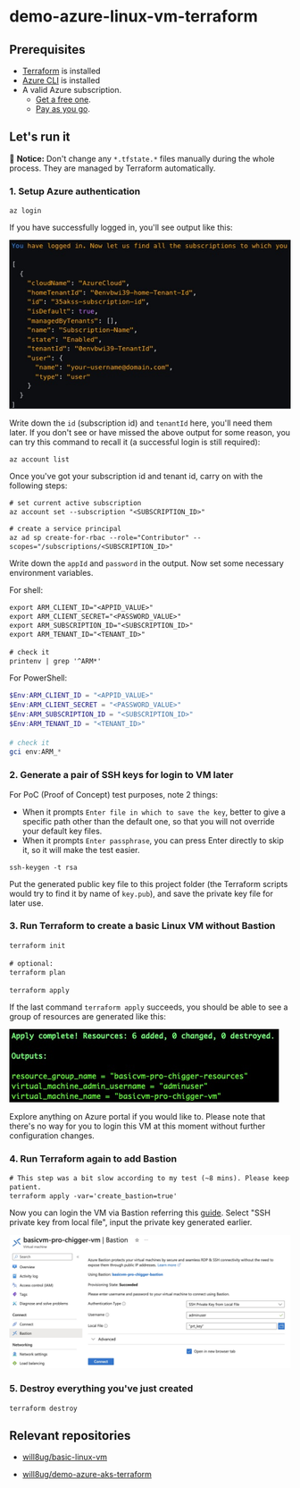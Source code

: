# demo-azure-linux-vm-terraform

## Prerequisites

* [Terraform](https://developer.hashicorp.com/terraform/install) is installed
* [Azure CLI](https://learn.microsoft.com/en-us/cli/azure/install-azure-cli) is installed
* A valid Azure subscription.
    - [Get a free one](https://azure.microsoft.com/en-us/free/).
    - [Pay as you go](https://azure.microsoft.com/en-us/pricing/purchase-options/pay-as-you-go).

## Let's run it

:bell: **Notice:** Don't change any `*.tfstate.*` files manually during the whole process. 
They are managed by Terraform automatically.

### 1. Setup Azure authentication

```shell
az login
```

If you have successfully logged in, you'll see output like this:

![az-login-successfully](resources/az-login-successfully.jpg)

Write down the `id` (subscription id) and `tenantId` here, you'll need them later. If you don't see or have missed the above output for some reason, you can try this command to recall it (a successful login is still required):

```shell
az account list
```

Once you've got your subscription id and tenant id, carry on with the following steps:

```shell
# set current active subscription
az account set --subscription "<SUBSCRIPTION_ID>"
```

```shell
# create a service principal
az ad sp create-for-rbac --role="Contributor" --scopes="/subscriptions/<SUBSCRIPTION_ID>"
```

Write down the `appId` and `password` in the output. Now set some necessary environment variables.

For shell:

```shell
export ARM_CLIENT_ID="<APPID_VALUE>"
export ARM_CLIENT_SECRET="<PASSWORD_VALUE>"
export ARM_SUBSCRIPTION_ID="<SUBSCRIPTION_ID>"
export ARM_TENANT_ID="<TENANT_ID>"

# check it
printenv | grep '^ARM*'
```

For PowerShell:

```powershell
$Env:ARM_CLIENT_ID = "<APPID_VALUE>"
$Env:ARM_CLIENT_SECRET = "<PASSWORD_VALUE>"
$Env:ARM_SUBSCRIPTION_ID = "<SUBSCRIPTION_ID>"
$Env:ARM_TENANT_ID = "<TENANT_ID>"

# check it
gci env:ARM_*
```

### 2. Generate a pair of SSH keys for login to VM later

For PoC (Proof of Concept) test purposes, note 2 things:
- When it prompts `Enter file in which to save the key`, better to give a specific path other than the default one, so that you will not override your default key files.
- When it prompts `Enter passphrase`, you can press Enter directly to skip it, so it will make the test easier.

```shell
ssh-keygen -t rsa
```

Put the generated public key file to this project folder (the Terraform scripts would try to find it by name of `key.pub`), and save the private key file for later use.

### 3. Run Terraform to create a basic Linux VM without Bastion

```shell
terraform init

# optional:
terraform plan

terraform apply
```

If the last command `terraform apply` succeeds, you should be able to see a group of resources are generated like this:

![end-of-1st-apply](resources/end-of-1st-apply.jpg)

Explore anything on Azure portal if you would like to. Please note that there's no way for you to login this VM at this moment without further configuration changes.

### 4. Run Terraform again to add Bastion

```shell
# This step was a bit slow according to my test (~8 mins). Please keep patient.
terraform apply -var='create_bastion=true'
```

Now you can login the VM via Bastion referring this [guide](https://learn.microsoft.com/en-us/azure/bastion/bastion-connect-vm-ssh-linux). Select "SSH private key from local file", input the private key generated earlier.

![login-with-bastion](resources/login-with-bastion.jpg)

### 5. Destroy everything you've just created
```shell
terraform destroy
```

## Relevant repositories

* [will8ug/basic-linux-vm](https://github.com/will8ug/basic-linux-vm)

* [will8ug/demo-azure-aks-terraform](https://github.com/will8ug/demo-azure-aks-terraform)
